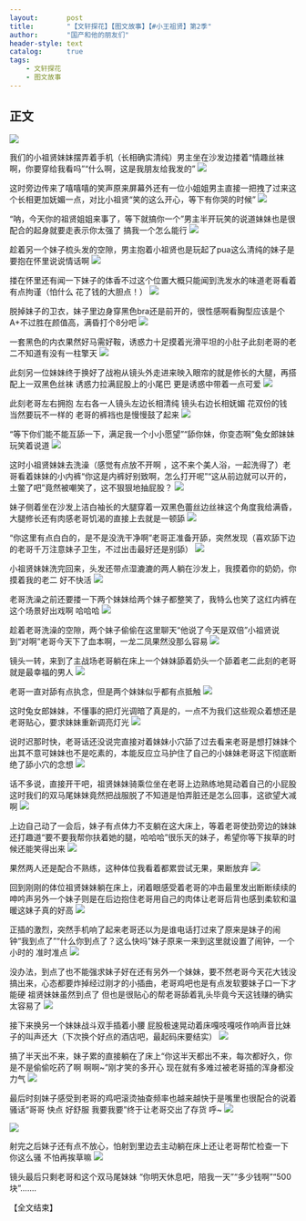 ```yaml
---
layout:       post
title:        "【文轩探花】【图文故事】【#小王祖贤】第2季"
author:       "国产和他的朋友们"
header-style: text
catalog:      true
tags:
    - 文轩探花
    - 图文故事
---
```


## 正文

![](https://jt.mcq93.app/tupian/forum/202407/28/161114c9fz61f6wxp6w1jf.gif)

我们的小祖贤妹妹摆弄着手机（长相确实清纯）男主坐在沙发边搂着“情趣丝袜啊，你要穿给我看吗”“什么啊，这是我朋友给我发的”
![](https://jt.mcq93.app/tupian/forum/202407/28/161123gyy661xudnr7dr2m.gif)

这时旁边传来了嘻嘻嘻的笑声原来屏幕外还有一位小姐姐男主直接一把拽了过来这个长相更加妩媚一点，对比小祖贤“笑的这么开心，等下有你哭的时候”
![](https://jt.mcq93.app/tupian/forum/202407/28/161129yua3g4tzaejxream.gif)

“呐，今天你的祖贤姐姐来事了，等下就搞你一个”男主半开玩笑的说道妹妹也是很配合的起身就要走表示你太强了 搞我一个怎么能行
![](https://jt.mcq93.app/tupian/forum/202407/28/161133y4cp6qjwpwpkxg6l.gif)

趁着另一个妹子梳头发的空隙，男主抱着小祖贤也是玩起了pua这么清纯的妹子是要抱在怀里说说情话啊
![](https://jt.mcq93.app/tupian/forum/202407/28/161137pl1g1qqzg7sp13oo.gif)

搂在怀里还有闻一下妹子的体香不过这个位置大概只能闻到洗发水的味道老哥看着有点拘谨（怕什么 花了钱的大胆点！）
![](https://jt.mcq93.app/tupian/forum/202407/28/161141rlslavp1vsa0hvr1.gif)

脱掉妹子的卫衣，妹子里边身穿黑色bra还是前开的，很性感啊看胸型应该是个A+不过胜在颜值高，满昏打个8分吧
![](https://jt.mcq93.app/tupian/forum/202407/28/161144qojhy991u00p320z.gif)

一套黑色的内衣果然好马需好鞍，诱惑力十足摸着光滑平坦的小肚子此刻老哥的老二不知道有没有一柱擎天
![](https://jt.mcq93.app/tupian/forum/202407/28/161148bxypp2zuopo0u2fs.gif)

此刻另一位妹妹终于换好了战袍从镜头外走进来映入眼帘的就是修长的大腿，再搭配上一双黑色丝袜 诱惑力拉满屁股上的小尾巴 更是诱惑中带着一点可爱
![](https://jt.mcq93.app/tupian/forum/202407/28/164352lckot0lorijr264i.gif)

此刻老哥左右拥抱 左右各一人镜头左边长相清纯 镜头右边长相妩媚 花双份的钱 当然要玩不一样的 老哥的裤裆也是慢慢鼓了起来
![](https://jt.mcq93.app/tupian/forum/202407/28/161157tppw0pmhfkkpbu3g.gif)

“等下你们能不能互舔一下，满足我一个小小愿望”“舔你妹，你变态啊”兔女郎妹妹玩笑着说道
![](https://jt.mcq93.app/tupian/forum/202407/28/161200a1zghpi14hzp7q1j.gif)

这时小祖贤妹妹去洗澡（感觉有点放不开啊 ，这不来个美人浴，一起洗得了）老哥看着妹妹的小内裤“你这是内裤好别致啊，怎么打开呢”“这从前边就可以开的，土鳖了吧”竟然被嘲笑了，这不狠狠地抽屁股？
![](https://jt.mcq93.app/tupian/forum/202407/28/161203x8mpfygzgvw0r1e0.gif)

妹子侧着坐在沙发上洁白袖长的大腿穿着一双黑色蕾丝边丝袜这个角度我给满昏，大腿修长还有肉感老哥饥渴的直接上去就是一顿舔
![](https://jt.mcq93.app/tupian/forum/202407/28/161206i78eg44ix44bwq4j.gif)

“你这里有点白白的，是不是没洗干净啊”老哥正准备开舔，突然发现（喜欢舔下边的老哥千万注意妹子卫生，不过出击最好还是别舔）
![](https://jt.mcq93.app/tupian/forum/202407/28/161209dgu2y22zhayloguv.gif)

小祖贤妹妹洗完回来，头发还带点湿漉漉的两人躺在沙发上，我摸着你的奶奶，你摸着我的老二 好不快活
![](https://jt.mcq93.app/tupian/forum/202407/28/161213dvixav5a4hv5x56f.gif)

老哥洗澡之前还要搂一下两个妹妹给两个妹子都整笑了，我特么也笑了这红内裤在这个场景好出戏啊 哈哈哈
![](https://jt.mcq93.app/tupian/forum/202407/28/161216qa420225q4qew2jq.gif)

趁着老哥洗澡的空隙，两个妹子偷偷在这里聊天“他说了今天是双倍”小祖贤说到“对啊”老哥今天下了血本啊，一龙二凤果然没那么容易
![](https://jt.mcq93.app/tupian/forum/202407/28/161218aoto24tf8kk3tcgu.gif)

镜头一转，来到了主战场老哥躺在床上一个妹妹舔着奶头一个舔着老二此刻的老哥就是最幸福的男人
![](https://jt.mcq93.app/tupian/forum/202407/28/161221gtq8ys44ultbzlyq.gif)

老哥一直对舔有点执念，但是两个妹妹似乎都有点抵触
![](https://jt.mcq93.app/tupian/forum/202407/28/161225pjsycns2v2svughp.gif)

这时兔女郎妹妹，不懂事的把灯光调暗了真是的，一点不为我们这些观众着想还是老哥贴心，要求妹妹重新调亮灯光
![](https://jt.mcq93.app/tupian/forum/202407/28/161229y77o8a8wa8m76o8o.gif)

说时迟那时快，老哥话还没说完直接对着妹妹小穴舔了过去看来老哥是想打妹妹个出其不意可妹妹也不是吃素的，本能反应立马护住了自己的小妹妹老哥这下彻底断绝了舔小穴的念想
![](https://jt.mcq93.app/tupian/forum/202407/28/161232qf9f4rrydz9t9iie.gif)

话不多说，直接开干吧，祖贤妹妹骑乘位坐在老哥上边熟练地晃动着自己的小屁股这时我们的双马尾妹妹竟然把战服脱了不知道是怕弄脏还是怎么回事，这欲望大减啊
![](https://jt.mcq93.app/tupian/forum/202407/28/161234blvphl1r7rrii7i7.gif)

上边自己动了一会后，妹子有点体力不支躺在这大床上，等着老哥使劲旁边的妹妹还打趣道“要不要我帮你扶着她的腿，哈哈哈”很乐天的妹子，希望你等下挨草的时候还能笑得出来
![](https://jt.mcq93.app/tupian/forum/202407/28/161237bzfqfcdqkecood00.gif)

果然两人还是配合不熟练，这种体位我看着都累尝试无果，果断放弃
![](https://jt.mcq93.app/tupian/forum/202407/28/161240aiessrvs57sv7iys.gif)

回到刚刚的体位祖贤妹妹躺在床上，闭着眼感受着老哥的冲击最里发出断断续续的呻吟声另外一个妹子则是在后边抱住老哥用自己的肉体让老哥后背也感到柔软和温暖这妹子真的好高
![](https://jt.mcq93.app/tupian/forum/202407/28/161243f0kalovzzrcb07pz.gif)

正插的激烈，突然手机响了起来老哥还以为是谁电话打过来了原来是妹子的闹钟“我到点了”“什么你到点了？这么快吗”妹子原来一来到这里就设置了闹钟，一个小时的 准时准点
![](https://jt.mcq93.app/tupian/forum/202407/28/161246keoejbxmteqqxo1t.gif)

没办法，到点了也不能强求妹子好在还有另外一个妹妹，要不然老哥今天花大钱没搞出来，心态都要炸掉经过刚才的小插曲，老哥鸡吧也是有点发软要妹子口一下才能硬 祖贤妹妹虽然到点了 但也是很贴心的帮老哥舔着乳头毕竟今天这钱赚的确实太容易了
![](https://jt.mcq93.app/tupian/forum/202407/28/161249uuxyeqvjjhhuhjly.gif)

接下来换另一个妹妹战斗双手插着小腰 屁股极速晃动着床嘎吱嘎吱作响声音比妹子的叫声还大（下次换个好点的酒店吧，最起码床要结实）
![](https://jt.mcq93.app/tupian/forum/202407/28/161251juttqqgobt1g9tqg.gif)

搞了半天出不来，妹子累的直接躺在了床上“你这半天都出不来，每次都好久，你是不是偷偷吃药了啊 啊啊~”刚才笑的多开心 现在就有多难过被老哥插的浑身都没力气
![](https://jt.mcq93.app/tupian/forum/202407/28/161254rzg0p09p0o10gefo.gif)

最后时刻妹子感受到老哥的鸡吧滚烫抽查频率也越来越快于是嘴里也很配合的说着骚话“哥哥 快点 好舒服 我要我要”终于让老哥交出了存货 呼~
![](https://jt.mcq93.app/tupian/forum/202407/28/161257zloenohyoo0t8o1n.gif)

![](https://jt.mcq93.app/tupian/forum/202407/28/161301nlcf5bb5sf0i005i.gif)

射完之后妹子还有点不放心，怕射到里边去主动躺在床上还让老哥帮忙检查一下 你这么骚 不怕再挨草嘛
![](https://jt.mcq93.app/tupian/forum/202407/28/161305scs6mqqxfql6qzyo.gif)

镜头最后只剩老哥和这个双马尾妹妹 “你明天休息吧，陪我一天”“多少钱啊”“500块”.......

【全文结束】